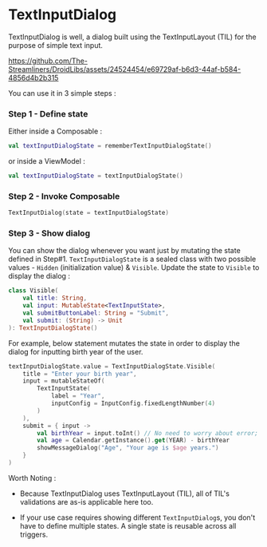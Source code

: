 # TextInputDialog

TextInputDialog is well, a dialog built using the TextInputLayout (TIL) for the purpose of simple text input. 

https://github.com/The-Streamliners/DroidLibs/assets/24524454/e69729af-b6d3-44af-b584-4856d4b2b315

You can use it in 3 simple steps :

### Step 1 - Define state

Either inside a Composable :

```kotlin
val textInputDialogState = rememberTextInputDialogState()
```

or inside a ViewModel :

```kotlin
val textInputDialogState = textInputDialogState()
```

### Step 2 - Invoke Composable

```kotlin
TextInputDialog(state = textInputDialogState)
```

### Step 3 - Show dialog

You can show the dialog whenever you want just by mutating the state defined in Step#1. `TextInputDialogState` is a sealed class with two possible values - `Hidden` (initialization value) & `Visible`. Update the state to `Visible` to display the dialog :

```kotlin
class Visible(
    val title: String,
    val input: MutableState<TextInputState>,
    val submitButtonLabel: String = "Submit",
    val submit: (String) -> Unit
): TextInputDialogState()
```

For example, below statement mutates the state in order to display the dialog for inputting birth year of the user.

```kotlin
textInputDialogState.value = TextInputDialogState.Visible(
    title = "Enter your birth year",
    input = mutableStateOf(
        TextInputState(
            label = "Year",
            inputConfig = InputConfig.fixedLengthNumber(4)
        )
    ),
    submit = { input ->
        val birthYear = input.toInt() // No need to worry about error; already handled by TIL
        val age = Calendar.getInstance().get(YEAR) - birthYear
        showMessageDialog("Age", "Your age is $age years.")
    }
)
```

Worth Noting :

- Because TextInputDialog uses TextInputLayout (TIL), all of TIL's validations are as-is applicable here too.

- If your use case requires showing different `TextInputDialog`s, you don't have to define multiple states. A single state is reusable across all triggers.
